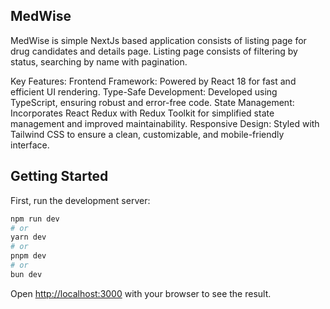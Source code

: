 ## MedWise
MedWise is simple NextJs based application consists of listing page for drug candidates and details page. Listing page consists of
filtering by status, searching by name with pagination.


Key Features:
Frontend Framework: Powered by React 18 for fast and efficient UI rendering.
Type-Safe Development: Developed using TypeScript, ensuring robust and error-free code.
State Management: Incorporates React Redux with Redux Toolkit for simplified state management and improved maintainability.
Responsive Design: Styled with Tailwind CSS to ensure a clean, customizable, and mobile-friendly interface.

## Getting Started

First, run the development server:

```bash
npm run dev
# or
yarn dev
# or
pnpm dev
# or
bun dev
```

Open [http://localhost:3000](http://localhost:3000) with your browser to see the result.
